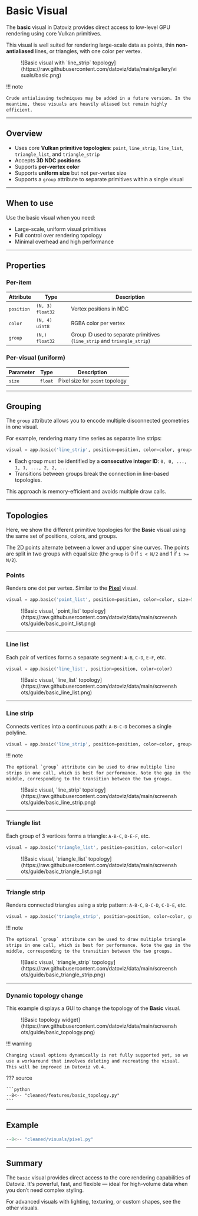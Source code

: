 # Basic Visual

The **basic** visual in Datoviz provides direct access to low-level GPU rendering using core Vulkan primitives.

This visual is well suited for rendering large-scale data as points, thin **non-antialiased** lines, or triangles, with one color per vertex.

<figure markdown="span">
![Basic visual with `line_strip` topology](https://raw.githubusercontent.com/datoviz/data/main/gallery/visuals/basic.png)
</figure>

!!! note

    Crude antialiasing techniques may be added in a future version. In the meantime, these visuals are heavily aliased but remain highly efficient.

---

## Overview

- Uses core **Vulkan primitive topologies**: `point`, `line_strip`, `line_list`, `triangle_list`, and `triangle_strip`
- Accepts **3D NDC positions**
- Supports **per-vertex color**
- Supports **uniform size** but not per-vertex size
- Supports a `group` attribute to separate primitives within a single visual

---

## When to use

Use the basic visual when you need:

- Large-scale, uniform visual primitives
- Full control over rendering topology
- Minimal overhead and high performance

---

## Properties

### Per-item

| Attribute  | Type             | Description                                 |
|------------|------------------|---------------------------------------------|
| `position` | `(N, 3) float32` | Vertex positions in NDC                     |
| `color`    | `(N, 4) uint8`   | RGBA color per vertex                       |
| `group`    | `(N,) float32`   | Group ID used to separate primitives (`line_strip` and `triangle_strip`) |

### Per-visual (uniform)

| Parameter | Type   | Description                     |
|-----------|--------|---------------------------------|
| `size`    | `float`  | Pixel size for `point` topology |

---

## Grouping

The `group` attribute allows you to encode multiple disconnected geometries in one visual.

For example, rendering many time series as separate line strips:

```python
visual = app.basic('line_strip', position=position, color=color, group=group)
```

* Each group must be identified by a **consecutive integer ID**: `0, 0, ..., 1, 1, ..., 2, 2, ...`
* Transitions between groups break the connection in line-based topologies.

This approach is memory-efficient and avoids multiple draw calls.

---

## Topologies

Here, we show the different primitive topologies for the **Basic** visual using the same set of positions, colors, and groups.

The 2D points alternate between a lower and upper sine curves. The points are split in two groups with equal size (the `group` is 0 if `i < N/2` and 1 if `i >= N/2`).

### Points

Renders one dot per vertex. Similar to the [**Pixel**](pixel.md) visual.

```python
visual = app.basic('point_list', position=position, color=color, size=5)
```

<figure markdown="span">
![Basic visual, `point_list` topology](https://raw.githubusercontent.com/datoviz/data/main/screenshots/guide/basic_point_list.png)
</figure>

---

### Line list

Each pair of vertices forms a separate segment: `A-B`, `C-D`, `E-F`, etc.

```python
visual = app.basic('line_list', position=position, color=color)
```

<figure markdown="span">
![Basic visual, `line_list` topology](https://raw.githubusercontent.com/datoviz/data/main/screenshots/guide/basic_line_list.png)
</figure>

---

### Line strip

Connects vertices into a continuous path: `A-B-C-D` becomes a single polyline.

```python
visual = app.basic('line_strip', position=position, color=color, group=group)
```

!!! note

    The optional `group` attribute can be used to draw multiple line strips in one call, which is best for performance. Note the gap in the middle, corresponding to the transition between the two groups.

<figure markdown="span">
![Basic visual, `line_strip` topology](https://raw.githubusercontent.com/datoviz/data/main/screenshots/guide/basic_line_strip.png)
</figure>

---

### Triangle list

Each group of 3 vertices forms a triangle: `A-B-C`, `D-E-F`, etc.

```python
visual = app.basic('triangle_list', position=position, color=color)
```

<figure markdown="span">
![Basic visual, `triangle_list` topology](https://raw.githubusercontent.com/datoviz/data/main/screenshots/guide/basic_triangle_list.png)
</figure>

---

### Triangle strip

Renders connected triangles using a strip pattern: `A-B-C`, `B-C-D`, `C-D-E`, etc.

```python
visual = app.basic('triangle_strip', position=position, color=color, group=group)
```

!!! note

    The optional `group` attribute can be used to draw multiple triangle strips in one call, which is best for performance. Note the gap in the middle, corresponding to the transition between the two groups.

<figure markdown="span">
![Basic visual, `triangle_strip` topology](https://raw.githubusercontent.com/datoviz/data/main/screenshots/guide/basic_triangle_strip.png)
</figure>

---

### Dynamic topology change

This example displays a GUI to change the topology of the **Basic** visual.

<figure markdown="span">
![Basic topology widget](https://raw.githubusercontent.com/datoviz/data/main/screenshots/guide/basic_topology.png)
</figure>

!!! warning

    Changing visual options dynamically is not fully supported yet, so we use a workaround that involves deleting and recreating the visual. This will be improved in Datoviz v0.4.

??? source

    ```python
    --8<-- "cleaned/features/basic_topology.py"
    ```

---

## Example

```python
--8<-- "cleaned/visuals/pixel.py"
```

---

## Summary

The `basic` visual provides direct access to the core rendering capabilities of Datoviz. It's powerful, fast, and flexible — ideal for high-volume data when you don’t need complex styling.

For advanced visuals with lighting, texturing, or custom shapes, see the other visuals.
